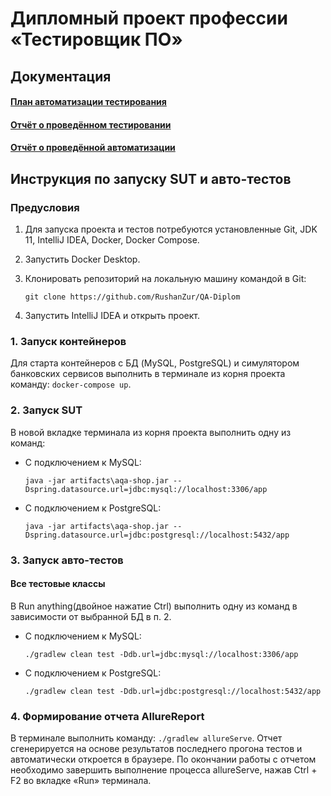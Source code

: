 # Дипломный проект профессии «Тестировщик ПО»

## Документация

#### [План автоматизации тестирования](./docs/plan.md)
#### [Отчёт о проведённом тестировании](./docs/Report.md)
#### [Отчёт о проведённой автоматизации](./docs/Summary.md)

## Инструкция по запуску SUT и авто-тестов

### Предусловия

1. Для запуска проекта и тестов потребуются установленные 
Git, JDK 11, IntelliJ IDEA, Docker, Docker Compose.
2. Запустить Docker Desktop.
3. Клонировать репозиторий на локальную машину командой в Git:

   `git clone https://github.com/RushanZur/QA-Diplom`

4. Запустить IntelliJ IDEA и открыть проект.

### 1. Запуск контейнеров

Для старта контейнеров с БД (MySQL, PostgreSQL) и симулятором банковских сервисов
выполнить в терминале из корня проекта команду: `docker-compose up`.

### 2. Запуск SUT

В новой вкладке терминала из корня проекта выполнить одну из команд:

* С подключением к MySQL:

  `java -jar artifacts\aqa-shop.jar --Dspring.datasource.url=jdbc:mysql://localhost:3306/app`

* С подключением к PostgreSQL:

  `java -jar artifacts\aqa-shop.jar --Dspring.datasource.url=jdbc:postgresql://localhost:5432/app`

### 3. Запуск авто-тестов

#### Все тестовые классы

В Run anything(двойное нажатие Ctrl) выполнить одну из команд в зависимости от выбранной БД в п. 2.

* С подключением к MySQL:

  `./gradlew clean test -Ddb.url=jdbc:mysql://localhost:3306/app`

* С подключением к PostgreSQL:

  `./gradlew clean test -Ddb.url=jdbc:postgresql://localhost:5432/app`

### 4. Формирование отчета AllureReport

В терминале выполнить команду: `./gradlew allureServe`.
Отчет сгенерируется на основе результатов последнего прогона тестов и автоматически откроется в браузере.
По окончании работы с отчетом необходимо завершить выполнение процесса allureServe, нажав Ctrl + F2 во вкладке «Run» терминала.
